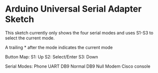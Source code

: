 Arduino Universal Serial Adapter
Sketch
================================
  This sketch currently only shows the four serial modes and
  uses S1-S3 to select the current mode.
  
  A trailing * after the mode indicates the current mode
  
  Button Map:
    S1: Up
    S2: Select/Enter
    S3: Down
  
  Serial Modes:
    Phone UART
    DB9 Normal
    DB9 Null Modem
    Cisco console